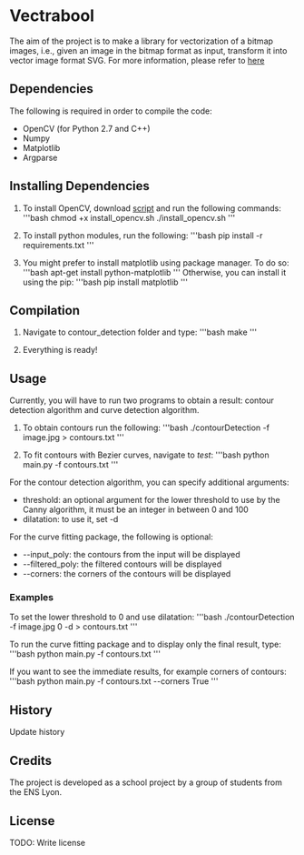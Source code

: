# Vectrabool

The aim of the project is to make a library for vectorization of a bitmap images, i.e., given an image in the bitmap format as input, transform it into vector image format SVG.
For more information, please refer to <a href='https://vladan-jovicic.github.io/Vec-Lib'>here</a>

## Dependencies

The following is required in order to compile the code:
- OpenCV (for Python 2.7 and C++)
- Numpy
- Matplotlib
- Argparse

## Installing Dependencies

1. To install OpenCV, download <a href='https://drive.google.com/file/d/0B9EaSh0VvlsQOEN5bE5LU1U3b2s/view?usp=sharing'>script</a> and run the following commands:
'''bash
chmod +x install_opencv.sh
./install_opencv.sh
'''

2. To install python modules, run the following:
'''bash
pip install -r requirements.txt
'''

3. You might prefer to install matplotlib using package manager. To do so:
'''bash
apt-get install python-matplotlib
'''
Otherwise, you can install it using the pip:
'''bash
pip install matplotlib
'''

## Compilation

1. Navigate to contour_detection folder and type:
'''bash
make
'''

2. Everything is ready!

## Usage

Currently, you will have to run two programs to obtain a result: contour detection algorithm and curve detection algorithm.

1. To obtain contours run the following:
'''bash
./contourDetection -f image.jpg > contours.txt
'''

2. To fit contours with Bezier curves, navigate to <i>test</i>:
'''bash
python main.py -f contours.txt
'''

For the contour detection algorithm, you can specify additional arguments:
- threshold: an optional argument for the lower threshold to use by the Canny algorithm, it must be an integer in between 0 and 100
- dilatation: to use it, set -d

For the curve fitting package, the following is optional:
- --input_poly: the contours from the input will be displayed
- --filtered_poly: the filtered contours will be displayed
- --corners: the corners of the contours will be displayed

### Examples

To set the lower threshold to 0 and use dilatation:
'''bash
./contourDetection -f image.jpg 0 -d > contours.txt
'''

To run the curve fitting package and to display only the final result, type:
'''bash
python main.py -f contours.txt
'''

If you want to see the immediate results, for example corners of contours:
'''bash
python main.py -f contours.txt --corners True
'''

## History

Update history

## Credits

The project is developed as a school project by a group of students from the ENS Lyon.

## License

TODO: Write license